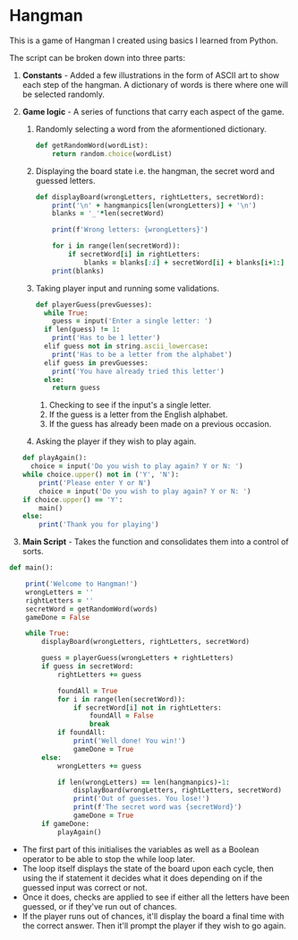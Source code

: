 # Hangman

This is a game of Hangman I created using basics I learned from Python.

The script can be broken down into three parts:

1. **Constants** - Added a few illustrations in the form of ASCII art to show each step of the hangman. A dictionary of words is there where one will be selected randomly.

2. **Game logic** - A series of functions that carry each aspect of the game.
    1. Randomly selecting a word from the aformentioned dictionary.
		
		```ruby
		def getRandomWord(wordList):
			return random.choice(wordList)
		```
		
    2. Displaying the board state i.e. the hangman, the secret word and guessed letters.
		
		```ruby
		def displayBoard(wrongLetters, rightLetters, secretWord):
			print('\n' + hangmanpics[len(wrongLetters)] + '\n')
			blanks = '_'*len(secretWord)

			print(f'Wrong letters: {wrongLetters}')

			for i in range(len(secretWord)):
				if secretWord[i] in rightLetters:
					blanks = blanks[:i] + secretWord[i] + blanks[i+1:]
			print(blanks)
		```
		
    3. Taking player input and running some validations.
		
		```ruby
		def playerGuess(prevGuesses):
          while True:
            guess = input('Enter a single letter: ')
          if len(guess) != 1:
            print('Has to be 1 letter')
          elif guess not in string.ascii_lowercase:
            print('Has to be a letter from the alphabet')
          elif guess in prevGuesses:
            print('You have already tried this letter')
          else:
            return guess
		```
			
        1. Checking to see if the input's a single letter.
        2. If the guess is a letter from the English alphabet.
        3. If the guess has already been made on a previous occasion.
        
    4. Asking the player if they wish to play again. 
    
    ```ruby
    def playAgain():
      choice = input('Do you wish to play again? Y or N: ')
    while choice.upper() not in ('Y', 'N'):
        print('Please enter Y or N')
        choice = input('Do you wish to play again? Y or N: ')
    if choice.upper() == 'Y':
        main()
    else:
        print('Thank you for playing')
    ```
3. **Main Script** - Takes the function and consolidates them into a control of sorts.

```ruby
def main():

    print('Welcome to Hangman!')
    wrongLetters = ''
    rightLetters = ''
    secretWord = getRandomWord(words)
    gameDone = False

    while True:
        displayBoard(wrongLetters, rightLetters, secretWord)

        guess = playerGuess(wrongLetters + rightLetters)
        if guess in secretWord:
            rightLetters += guess

            foundAll = True
            for i in range(len(secretWord)):
                if secretWord[i] not in rightLetters:
                    foundAll = False
                    break
            if foundAll:
                print('Well done! You win!')
                gameDone = True
        else:
            wrongLetters += guess

            if len(wrongLetters) == len(hangmanpics)-1:
                displayBoard(wrongLetters, rightLetters, secretWord)
                print('Out of guesses. You lose!')
                print(f'The secret word was {secretWord}')
                gameDone = True
        if gameDone:
            playAgain()
```

  * The first part of this initialises the variables as well as a Boolean operator to be able to stop the while loop later.
  * The loop itself displays the state of the board upon each cycle, then using the if statement it decides what it does depending on if the guessed input was correct or not. 
  * Once it does, checks are applied to see if either all the letters have been guessed, or if they've run out of chances.
  * If the player runs out of chances, it'll display the board a final time with the correct answer. Then it'll prompt the player if they wish to go again.
  
    
    
    
    
    
    
    
    
    
    
    
